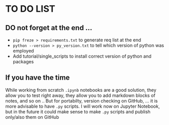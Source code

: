 # TO DO LIST

## DO not forget at the end ...
- `pip freze > requirements.txt` to generate req list at the end
- `python --version > py_version.txt` to tell which version of python was employed
- Add tutorial/single_scripts to install correct version of python and packages


## If you have the time
While working from scratch `.ipynb` notebooks are a good solution, they allow you to test right away, they allow you to add markdown blocks of notes, and so on ..  But for portabilty, version checking on GitHub, ... it is more advisable to have `.py` scripts. I will work now on Jupyter Notebook, but in the future it could make sense to make `.py` scripts and publish only/also them on GitHub